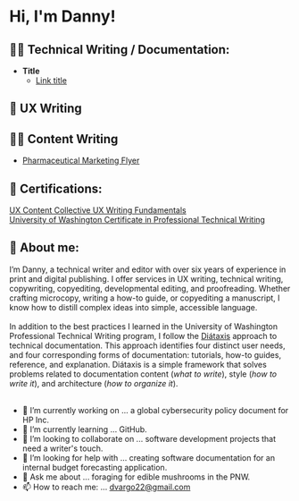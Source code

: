 <h1>Hi, I'm Danny! 

<h2>👨‍💻 Technical Writing / Documentation:</h2>

- <b>Title </b>
  - [Link title](https://github.com/dvargo22/dvargo22)

## 📲 UX Writing

## ✍🏼 Content Writing
- [Pharmaceutical Marketing Flyer](https://dannyvargo.weebly.com/uploads/1/4/0/1/140121787/editorial_test_part_i_layout_review_dv_clean_final.pdf)

<h2> 📜 Certifications:</h2>
<a href="https://dannyvargo.notion.site/Education-and-Certifications-4646004bd96c451b99e464f46e1fc1bd">UX Content Collective UX Writing Fundamentals</a><br/>
<a href="https://dannyvargo.notion.site/Education-and-Certifications-4646004bd96c451b99e464f46e1fc1bd">University of Washington Certificate in Professional Technical Writing</a><br/>

## 👀 About me:
I’m Danny, a technical writer and editor with over six years of experience in print and digital publishing. I offer services in UX writing, technical writing, copywriting, copyediting, developmental editing, and proofreading. Whether crafting microcopy, writing a how-to guide, or copyediting a manuscript, I know how to distill complex ideas into simple, accessible language. <br/><br/>
In addition to the best practices I learned in the University of Washington Professional Technical Writing program, I follow the [Diátaxis](https://diataxis.fr/) approach to technical documentation. This approach identifies four distinct user needs, and four corresponding forms of documentation: tutorials, how-to guides, reference, and explanation. Diátaxis is a simple framework that solves problems related to documentation content (*what to write*), style (*how to write it*), and architecture (*how to organize it*).
<br/><br/>

- 🔭 I’m currently working on ... a global cybersecurity policy document for HP Inc. 
- 🌱 I’m currently learning ... GitHub. 
- 👯 I’m looking to collaborate on ... software development projects that need a writer's touch. 
- 🤔 I’m looking for help with ... creating software documentation for an internal budget forecasting application. 
- 💬 Ask me about ... foraging for edible mushrooms in the PNW.
- 📫 How to reach me: ... <dvargo22@gmail.com>

